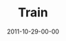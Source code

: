 ---
layout: message
category: message
series: "The Strong Challenge"
title: "Train"
date: 2011-10-29-00-00
message_id: 698
audio: "http://s3.amazonaws.com/crossroads-media/messages/audio/strong04.mp3"
audio-duration: "53:52"
program: "http://s3.amazonaws.com/crossroads-media/documents/10_29-30_11STRONGProgram.pdf"
description: "You'll never find tires lying on the field during a football game. But running through them during practice helps build the necessary footwork and agility for game situations. Spiritual strengthening is no different. Engaging God in fresh ways can supercharge our growth, and reveal spiritual muscles we never even knew we had."
video: "http://s3.amazonaws.com/crossroads-media/messages/video/strong04.mp4"
video-duration: "53:59"
video-image: "http://s3.amazonaws.com/crossroads-media/images/strong04_still.jpg"
tag: 
 - mingo
 - strong-challenge
 - journey
 - train
 - program
explicit: false
---